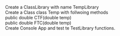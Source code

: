 Create a ClassLibrary with name TempLibrary<br>
Create a Class class Temp with follwoing methods<br>
public double CTF(double temp)<br>
public double FTC(double temp)<br>
Create Console App and test te TestLibrary functions.

